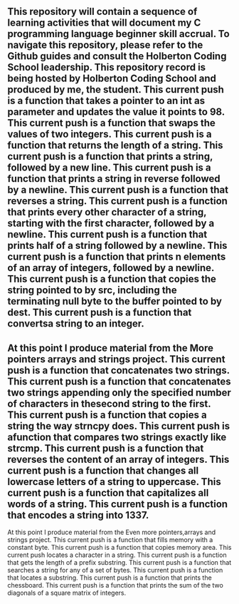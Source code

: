 This repository will contain a sequence of learning activities that will document my C programming language beginner skill accrual.
To navigate this repository, please refer to the Github guides and consult the Holberton Coding School leadership. 
This repository record is being hosted by Holberton Coding School and produced by me, the student.
This current push is a function that takes a pointer to an int as parameter and updates the value it points to 98.
This current push is a function that swaps the values of two integers.
This current push is a function that returns the length of a string.
This current push is a function that prints a string, followed by a new line.
This current push is a function that prints a string in reverse followed by a newline.
This current push is a function that reverses a string.
This current push is a function that prints every other character of a string, starting with the first character, followed by a newline.
This current push is a function that prints half of a string followed by a newline.
This current push is a function that prints n elements of an array of integers, followed by a newline.
This current push is a function that copies the string pointed to by src, including the terminating null byte to the buffer pointed to by dest.
This current push is a function that convertsa string to an integer.
----------------------------------------------------------------------
At this point I produce material from the More pointers arrays and strings project.
This current push is a function that concatenates two strings.
This current push is a function that concatenates two strings appending only the specified number of characters in thesecond string to the first.
This current push is a function that copies a string the way strncpy does.
This current push is afunction that compares two strings exactly like strcmp.
This current push is a function that reverses the content of an array of integers.
This current push is a function that changes all lowercase letters of a string to uppercase.
This current push is a function that capitalizes all words of a string.
This current push is a function that encodes a string into 1337.
-----------------------------------------------------------------------
At this point I produce material from the Even more pointers,arrays and strings project.
This current push is a function that fills memory with a constant byte.
This current push is a function that copies memory area.
This current push locates a character in a string.
This current push is a function that gets the length of a prefix substring.
This current push is a function that searches a string for any of a set of bytes.
This current push is a function that locates a substring.
This current push is a function that prints the chessboard.
This current push is a function that prints the sum of the two diagonals of a square matrix of integers.
